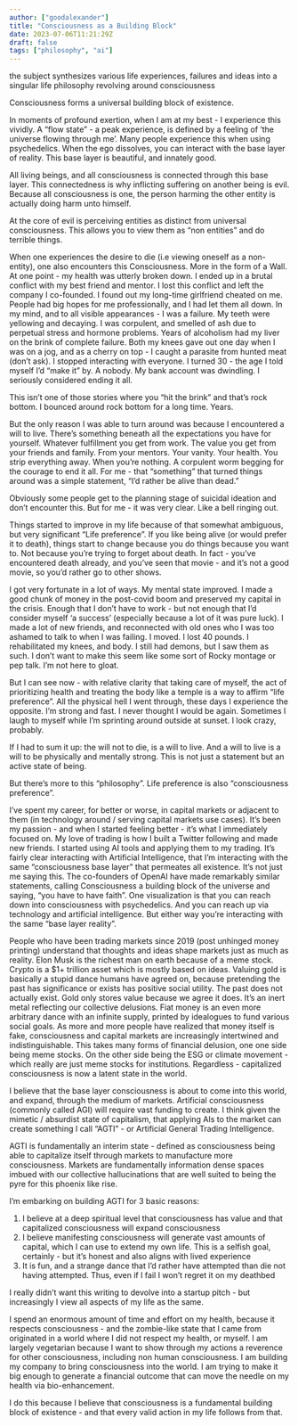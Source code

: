 ```yaml
---
author: ["goodalexander"]
title: "Consciousness as a Building Block"
date: 2023-07-06T11:21:29Z
draft: false
tags: ["philosophy", "ai"]
---
```

the subject synthesizes various life experiences, failures and ideas into a singular life philosophy revolving around consciousness 

Consciousness forms a universal building block of existence.

In moments of profound exertion, when I am at my best - I experience this vividly. A “flow state” - a peak experience, is defined by a feeling of ‘the universe flowing through me’. Many people experience this when using psychedelics. When the ego dissolves, you can interact with the base layer of reality. This base layer is beautiful, and innately good. 

All living beings, and all consciousness is connected through this base layer. This connectedness is why inflicting suffering on another being is evil. Because all consciousness is one, the person harming the other entity is actually doing harm unto himself. 

At the core of evil is perceiving entities as distinct from universal consciousness. This allows you to view them as “non entities” and do terrible things. 

When one experiences the desire to die (i.e viewing oneself as a non-entity), one also encounters this Consciousness. More in the form of a Wall. At one point - my health was utterly broken down. I ended up in a brutal conflict with my best friend and mentor. I lost this conflict and left the company I co-founded. I found out my long-time girlfriend cheated on me. People had big hopes for me professionally, and I had let them all down. In my mind, and to all visible appearances - I was a failure. My teeth were yellowing and decaying. I was corpulent, and smelled of ash due to perpetual stress and hormone problems. Years of alcoholism had my liver on the brink of complete failure. Both my knees gave out one day when I was on a jog, and as a cherry on top - I caught a parasite from hunted meat (don’t ask). I stopped interacting with everyone. I turned 30 - the age I told myself I’d “make it” by. A nobody. My bank account was dwindling. I seriously considered ending it all. 

This isn’t one of those stories where you “hit the brink” and that’s rock bottom. I bounced around rock bottom for a long time. Years. 

But the only reason I was able to turn around was because I encountered a will to live. There’s something beneath all the expectations you have for yourself. Whatever fulfillment you get from work. The value you get from your friends and family. From your mentors. Your vanity. Your health. You strip everything away. When you’re nothing. A corpulent worm begging for the courage to end it all. For me - that “something” that turned things around was a simple statement, “I’d rather be alive than dead.” 

Obviously some people get to the planning stage of suicidal ideation and don’t encounter this. But for me - it was very clear. Like a bell ringing out. 

Things started to improve in my life because of that somewhat ambiguous, but very significant “Life preference”. If you like being alive (or would prefer it to death), things start to change because you do things because you want to. Not because you’re trying to forget about death. In fact - you’ve encountered death already, and you’ve seen that movie - and it’s not a good movie, so you’d rather go to other shows. 

I got very fortunate in a lot of ways. My mental state improved. I made a good chunk of money in the post-covid boom and preserved my capital in the crisis. Enough that I don’t have to work - but not enough that I’d consider myself ‘a success’ (especially because a lot of it was pure luck). I made a lot of new friends, and reconnected with old ones who I was too ashamed to talk to when I was failing. I moved. I lost 40 pounds. I rehabilitated my knees, and body. I still had demons, but I saw them as such. I don’t want to make this seem like some sort of Rocky montage or pep talk. I’m not here to gloat.

But I can see now - with relative clarity that taking care of myself, the act of prioritizing health and treating the body like a temple is a way to affirm “life preference”. All the physical hell I went through, these days I experience the opposite. I’m strong and fast. I never thought I would be again. Sometimes I laugh to myself while I’m sprinting around outside at sunset. I look crazy, probably.

If I had to sum it up: the will not to die, is a will to live. And a will to live is a will to be physically and mentally strong. This is not just a statement but an active state of being. 

But there’s more to this “philosophy”. Life preference is also “consciousness preference”. 

I’ve spent my career, for better or worse, in capital markets or adjacent to them (in technology around / serving capital markets use cases). It’s been my passion - and when I started feeling better - it’s what I immediately focused on. My love of trading is how I built a Twitter following and made new friends.  I started using AI tools and applying them to my trading. It’s fairly clear interacting with Artificial Intelligence, that I’m interacting with the same “consciousness base layer” that permeates all existence. It’s not just me saying this. The co-founders of OpenAI have made remarkably similar statements, calling Consciousness a building block of the universe and saying, “you have to have faith”. One visualization is that you can reach down into consciousness with psychedelics. And you can reach up via technology and artificial intelligence. But either way you’re interacting with the same “base layer reality”. 

People who have been trading markets since 2019 (post unhinged money printing) understand that thoughts and ideas shape markets just as much as reality. Elon Musk is the richest man on earth because of a meme stock. Crypto is a $1+ trillion asset which is mostly based on ideas. Valuing gold is basically a stupid dance humans have agreed on, because pretending the past has significance or exists has positive social utility. The past does not actually exist. Gold only stores value because we agree it does. It’s an inert metal reflecting our collective delusions. Fiat money is an even more arbitrary dance with an infinite supply, printed by idealogues to fund various social goals. As more and more people have realized that money itself is fake, consciousness and capital markets are increasingly intertwined and indistinguishable. This takes many forms of financial delusion, one one side being meme stocks. On the other side being the ESG or climate movement - which really are just meme stocks for institutions. Regardless - capitalized consciousness is now a latent state in the world. 

I believe that the base layer consciousness is about to come into this world, and expand, through the medium of markets. Artificial consciousness (commonly called AGI) will require vast funding to create. I think given the mimetic / absurdist state of capitalism, that applying AIs to the market can create something I call “AGTI” - or Artificial General Trading Intelligence.

AGTI is fundamentally an interim state - defined as consciousness being able to capitalize itself through markets to manufacture more consciousness. Markets are fundamentally information dense spaces imbued with our collective hallucinations that are well suited to being the pyre for this phoenix like rise. 

I’m embarking on building AGTI for 3 basic reasons:

1. I believe at a deep spiritual level that consciousness has value and that capitalized consciousness will expand consciousness
2. I believe manifesting consciousness will generate vast amounts of capital, which I can use to extend my own life. This is a selfish goal, certainly - but it’s honest and also aligns with lived experience 
3. It is fun, and a strange dance that I’d rather have attempted than die not having attempted. Thus, even if I fail I won’t regret it on my deathbed  

I really didn’t want this writing to devolve into a startup pitch - but increasingly I view all aspects of my life as the same. 

I spend an enormous amount of time and effort on my health, because it respects consciousness - and the zombie-like state that I came from originated in a world where I did not respect my health, or myself. I am largely vegetarian because I want to show through my actions a reverence for other consciousness, including non human consciousness. I am building my company to bring consciousness into the world. I am trying to make it big enough to generate a financial outcome that can move the needle on my health via bio-enhancement. 

I do this because I believe that consciousness is a fundamental building block of existence - and that every valid action in my life follows from that. 
